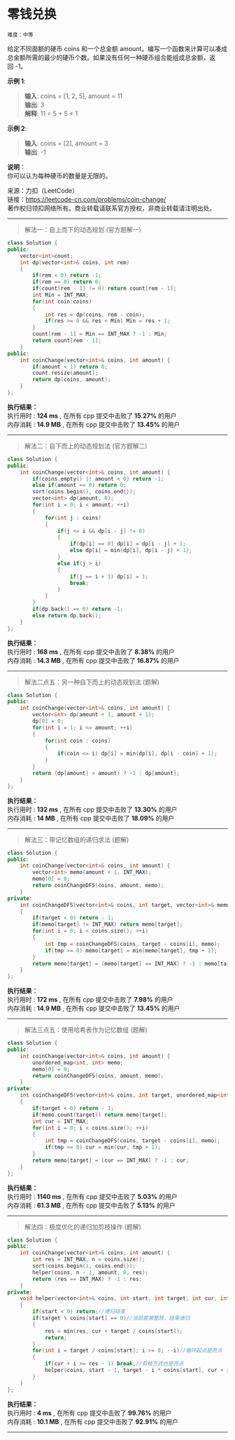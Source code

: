# 零钱兑换 #  
`难度：中等` 

给定不同面额的硬币 coins 和一个总金额 amount。编写一个函数来计算可以凑成总金额所需的最少的硬币个数。如果没有任何一种硬币组合能组成总金额，返回 -1。  

**示例 1**:  
>**输入**: coins = [1, 2, 5], amount = 11  
>**输出**: 3  
>**解释**: 11 = 5 + 5 + 1  

**示例 2**:  
>**输入**: coins = [2], amount = 3  
>**输出**: -1  

**说明**：  
你可以认为每种硬币的数量是无限的。  

来源：力扣（LeetCode）  
链接：https://leetcode-cn.com/problems/coin-change/  
著作权归领扣网络所有。商业转载请联系官方授权，非商业转载请注明出处。  

---  
>解法一：自上而下的动态规划 (官方题解一)  

```C++  
class Solution {
public:
    vector<int>count;
    int dp(vector<int>& coins, int rem)
    {
        if(rem < 0) return -1;
        if(rem == 0) return 0;
        if(count[rem - 1] != 0) return count[rem - 1];
        int Min = INT_MAX;
        for(int coin:coins)
        {
            int res = dp(coins, rem - coin);
            if(res >= 0 && res < Min) Min = res + 1;
        }
        count[rem - 1] = Min == INT_MAX ? -1 : Min;
        return count[rem - 1];
    }
public:
    int coinChange(vector<int>& coins, int amount) {
        if(amount < 1) return 0;
        count.resize(amount);
        return dp(coins, amount);
    }
};
```  

**执行结果：**  
执行用时 : **124 ms** , 在所有 cpp 提交中击败了 **15.27%** 的用户  
内存消耗 : **14.9 MB** , 在所有 cpp 提交中击败了 **13.45%** 的用户  

---  
>解法二：自下而上的动态规划法 (官方题解二)  

```C++  
class Solution {
public:
    int coinChange(vector<int>& coins, int amount) {
        if(coins.empty() || amount < 0) return -1;
        else if(amount == 0) return 0;
        sort(coins.begin(), coins.end());
        vector<int> dp(amount, 0);
        for(int i = 0; i < amount; ++i)
        {
            for(int j : coins)
            {
                if(j <= i && dp[i - j] != 0)
                {
                    if(dp[i] == 0) dp[i] = dp[i - j] + 1;
                    else dp[i] = min(dp[i], dp[i - j] + 1);
                }
                else if(j > i)
                {
                    if(j == i + 1) dp[i] = 1;
                    break;
                }
            }
        }
        if(dp.back() == 0) return -1;
        else return dp.back();
    }
};
```  

**执行结果：**  
执行用时 : **168 ms** , 在所有 cpp 提交中击败了 **8.38%** 的用户  
内存消耗 : **14.3 MB** , 在所有 cpp 提交中击败了 **16.87%** 的用户  

---  
>解法二点五：另一种自下而上的动态规划法 (题解)  

```C++  
class Solution {
public:
    int coinChange(vector<int>& coins, int amount) {
        vector<int> dp(amount + 1, amount + 1);
        dp[0] = 0;
        for(int i = 1; i <= amount; ++i)
        {
            for(int coin : coins)
            {
                if(coin <= i) dp[i] = min(dp[i], dp[i - coin] + 1);
            }
        }
        return (dp[amount] > amount) ? -1 : dp[amount];
    }
};
```  

**执行结果：**  
执行用时 : **132 ms** , 在所有 cpp 提交中击败了 **13.30%** 的用户  
内存消耗 : **14 MB** , 在所有 cpp 提交中击败了 **18.09%** 的用户  

---  
>解法三：带记忆数组的递归求法 (题解)  

```C++  
class Solution {
public:
    int coinChange(vector<int>& coins, int amount) {
        vector<int> memo(amount + 1, INT_MAX);
        memo[0] = 0;
        return coinChangeDFS(coins, amount, memo);
    }
private:
    int coinChangeDFS(vector<int>& coins, int target, vector<int>& memo)
    {
        if(target < 0) return - 1;
        if(memo[target] != INT_MAX) return memo[target];
        for(int i = 0; i < coins.size(); ++i)
        {
            int tmp = coinChangeDFS(coins, target - coins[i], memo);
            if(tmp >= 0) memo[target] = min(memo[target], tmp + 1);
        }
        return memo[target] = (memo[target] == INT_MAX) ? -1 : memo[target];
    }
};
```  

**执行结果：**  
执行用时 : **172 ms** , 在所有 cpp 提交中击败了 **7.98%** 的用户  
内存消耗 : **14.9 MB** , 在所有 cpp 提交中击败了 **13.45%** 的用户  

---  
>解法三点五：使用哈希表作为记忆数组 (题解)

```C++  
class Solution {
public:
    int coinChange(vector<int>& coins, int amount) {
        unordered_map<int, int> memo;
        memo[0] = 0;
        return coinChangeDFS(coins, amount, memo);
    }
private:
    int coinChangeDFS(vector<int>& coins, int target, unordered_map<int, int>& memo)
    {
        if(target < 0) return - 1;
        if(memo.count(target)) return memo[target];
        int cur = INT_MAX;
        for(int i = 0; i < coins.size(); ++i)
        {
            int tmp = coinChangeDFS(coins, target - coins[i], memo);
            if(tmp >= 0) cur = min(cur, tmp + 1);
        }
        return memo[target] = (cur == INT_MAX) ? -1 : cur;
    }
};
```  

**执行结果：**  
执行用时 : **1140 ms** , 在所有 cpp 提交中击败了 **5.03%** 的用户  
内存消耗 : **61.3 MB** , 在所有 cpp 提交中击败了 **5.13%** 的用户  

---  
>解法四：极度优化的递归加剪枝操作 (题解)  

```C++  
class Solution {
public:
    int coinChange(vector<int>& coins, int amount) {
        int res = INT_MAX, n = coins.size();
        sort(coins.begin(), coins.end());
        helper(coins, n - 1, amount, 0, res);
        return (res == INT_MAX) ? -1 : res;
    }
private:
    void helper(vector<int>& coins, int start, int target, int cur, int& res)
    {
        if(start < 0) return;//递归结束
        if(target % coins[start] == 0)//当前能被整除，结束递归
        {
            res = min(res, cur + target / coins[start]);
            return;
        }
        for(int i = target / coins[start]; i >= 0; --i)//循环起点是亮点
        {
            if(cur + i >= res - 1) break;//剪枝方式也是亮点
            helper(coins, start - 1, target - i * coins[start], cur + i, res);
        }
    }
};
```  

**执行结果：**  
执行用时 : **4 ms** , 在所有 cpp 提交中击败了 **99.76%** 的用户  
内存消耗 : **10.1 MB** , 在所有 cpp 提交中击败了 **92.91%** 的用户  

---  